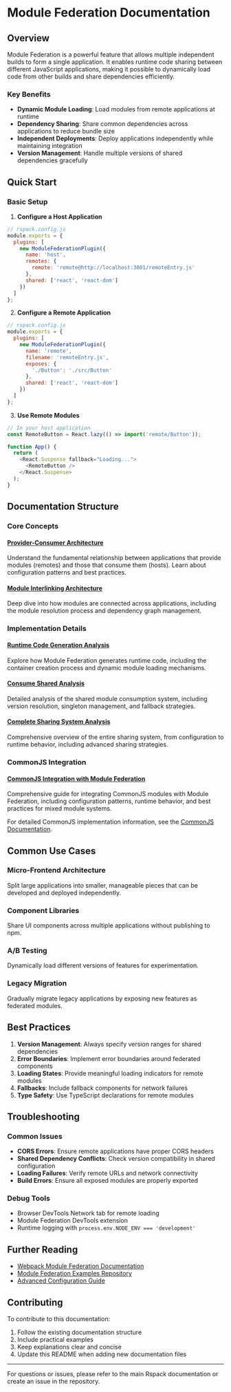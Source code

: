 # Module Federation Documentation

## Overview

Module Federation is a powerful feature that allows multiple independent builds to form a single application. It enables runtime code sharing between different JavaScript applications, making it possible to dynamically load code from other builds and share dependencies efficiently.

### Key Benefits
- **Dynamic Module Loading**: Load modules from remote applications at runtime
- **Dependency Sharing**: Share common dependencies across applications to reduce bundle size
- **Independent Deployments**: Deploy applications independently while maintaining integration
- **Version Management**: Handle multiple versions of shared dependencies gracefully

## Quick Start

### Basic Setup

1. **Configure a Host Application**
```javascript
// rspack.config.js
module.exports = {
  plugins: [
    new ModuleFederationPlugin({
      name: 'host',
      remotes: {
        remote: 'remote@http://localhost:3001/remoteEntry.js'
      },
      shared: ['react', 'react-dom']
    })
  ]
};
```

2. **Configure a Remote Application**
```javascript
// rspack.config.js
module.exports = {
  plugins: [
    new ModuleFederationPlugin({
      name: 'remote',
      filename: 'remoteEntry.js',
      exposes: {
        './Button': './src/Button'
      },
      shared: ['react', 'react-dom']
    })
  ]
};
```

3. **Use Remote Modules**
```javascript
// In your host application
const RemoteButton = React.lazy(() => import('remote/Button'));

function App() {
  return (
    <React.Suspense fallback="Loading...">
      <RemoteButton />
    </React.Suspense>
  );
}
```

## Documentation Structure

### Core Concepts

#### [Provider-Consumer Architecture](./provider-consumer-architecture.md)
Understand the fundamental relationship between applications that provide modules (remotes) and those that consume them (hosts). Learn about configuration patterns and best practices.

#### [Module Interlinking Architecture](./module-interlinking-architecture.md)
Deep dive into how modules are connected across applications, including the module resolution process and dependency graph management.

### Implementation Details

#### [Runtime Code Generation Analysis](./runtime-code-generation-analysis.md)
Explore how Module Federation generates runtime code, including the container creation process and dynamic module loading mechanisms.

#### [Consume Shared Analysis](./consume-shared-analysis.md)
Detailed analysis of the shared module consumption system, including version resolution, singleton management, and fallback strategies.

#### [Complete Sharing System Analysis](./complete-sharing-system-analysis.md)
Comprehensive overview of the entire sharing system, from configuration to runtime behavior, including advanced sharing strategies.

### CommonJS Integration

#### [CommonJS Integration with Module Federation](./commonjs-integration.md)
Comprehensive guide for integrating CommonJS modules with Module Federation, including configuration patterns, runtime behavior, and best practices for mixed module systems.

For detailed CommonJS implementation information, see the [CommonJS Documentation](../commonjs/README.md).

## Common Use Cases

### Micro-Frontend Architecture
Split large applications into smaller, manageable pieces that can be developed and deployed independently.

### Component Libraries
Share UI components across multiple applications without publishing to npm.

### A/B Testing
Dynamically load different versions of features for experimentation.

### Legacy Migration
Gradually migrate legacy applications by exposing new features as federated modules.

## Best Practices

1. **Version Management**: Always specify version ranges for shared dependencies
2. **Error Boundaries**: Implement error boundaries around federated components
3. **Loading States**: Provide meaningful loading indicators for remote modules
4. **Fallbacks**: Include fallback components for network failures
5. **Type Safety**: Use TypeScript declarations for remote modules

## Troubleshooting

### Common Issues

- **CORS Errors**: Ensure remote applications have proper CORS headers
- **Shared Dependency Conflicts**: Check version compatibility in shared configuration
- **Loading Failures**: Verify remote URLs and network connectivity
- **Build Errors**: Ensure all exposed modules are properly exported

### Debug Tools

- Browser DevTools Network tab for remote loading
- Module Federation DevTools extension
- Runtime logging with `process.env.NODE_ENV === 'development'`

## Further Reading

- [Webpack Module Federation Documentation](https://webpack.js.org/concepts/module-federation/)
- [Module Federation Examples Repository](https://github.com/module-federation/module-federation-examples)
- [Advanced Configuration Guide](https://module-federation.github.io/guide/)

## Contributing

To contribute to this documentation:
1. Follow the existing documentation structure
2. Include practical examples
3. Keep explanations clear and concise
4. Update this README when adding new documentation files

---

For questions or issues, please refer to the main Rspack documentation or create an issue in the repository.